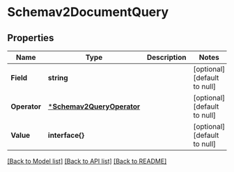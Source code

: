 # Schemav2DocumentQuery

## Properties
Name | Type | Description | Notes
------------ | ------------- | ------------- | -------------
**Field** | **string** |  | [optional] [default to null]
**Operator** | [***Schemav2QueryOperator**](schemav2QueryOperator.md) |  | [optional] [default to null]
**Value** | **interface{}** |  | [optional] [default to null]

[[Back to Model list]](../README.md#documentation-for-models) [[Back to API list]](../README.md#documentation-for-api-endpoints) [[Back to README]](../README.md)


